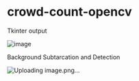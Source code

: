 # crowd-count-opencv

Tkinter output 


![image](https://github.com/rajat-jain-010/crowd-count-opencv/assets/80578629/2a7d4036-0596-4f70-8967-2a70910c9b10)


Background Subtarcation and Detection


![Uploading image.png…]()

